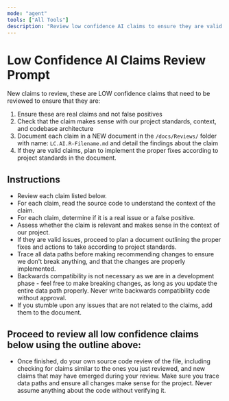 ```yaml
---
mode: "agent"
tools: ["All Tools"]
description: "Review low confidence AI claims to ensure they are valid issues and implement fixes as needed"
---
```


# Low Confidence AI Claims Review Prompt

New claims to review, these are LOW confidence claims that need to be reviewed to ensure that they are:

1. Ensure these are real claims and not false positives
2. Check that the claim makes sense with our project standards, context, and codebase architecture
3. Document each claim in a NEW document in the `/docs/Reviews/` folder with name: `LC.AI.R-Filename.md` and detail the findings about the claim
4. If they are valid claims, plan to implement the proper fixes according to project standards in the document.

## Instructions

- Review each claim listed below.
- For each claim, read the source code to understand the context of the claim.
- For each claim, determine if it is a real issue or a false positive.
- Assess whether the claim is relevant and makes sense in the context of our project.
- If they are valid issues, proceed to plan a document outlining the proper fixes and actions to take according to project standards.
- Trace all data paths before making recommending changes to ensure we don't break anything, and that the changes are properly implemented.
- Backwards compatibility is not necessary as we are in a development phase - feel free to make breaking changes, as long as you update the entire data path properly. Never write backwards compatibility code without approval.
- If you stumble upon any issues that are not related to the claims, add them to the document.

## Proceed to review all low confidence claims below using the outline above:

- Once finished, do your own source code review of the file, including checking for claims similar to the ones you just reviewed, and new claims that may have emerged during your review. Make sure you trace data paths and ensure all changes make sense for the project. Never assume anything about the code without verifying it.
